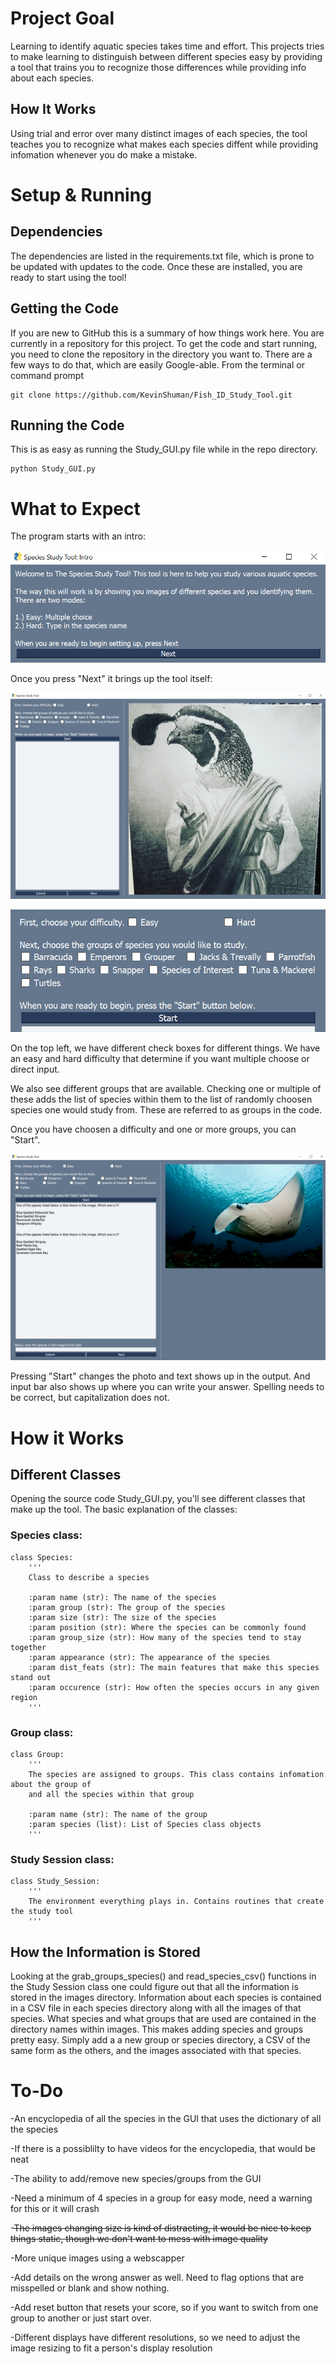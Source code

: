 # Project Goal
Learning to identify aquatic species takes time and effort. This projects tries to make learning to distinguish between different species easy by providing a tool that trains you to recognize those differences while providing info about each species.

## How It Works
Using trial and error over many distinct images of each species, the tool teaches you to recognize what makes each species diffent while providing infomation whenever you do make a mistake.

# Setup & Running
## Dependencies

The dependencies are listed in the requirements.txt file, which is prone to be updated with updates to the code. Once these are installed, you are ready to start using the tool!

## Getting the Code
If you are new to GitHub this is a summary of how things work here. You are currently in a repository for this project. To get the code and start running, you need to clone the repository in the directory you want to. There are a few ways to do that, which are easily Google-able. From the terminal or command prompt

    git clone https://github.com/KevinShuman/Fish_ID_Study_Tool.git

## Running the Code

This is as easy as running the Study_GUI.py file while in the repo directory.

    python Study_GUI.py

# What to Expect

The program starts with an intro:

![intro](Intro.PNG)

Once you press "Next" it brings up the tool itself:

![Study_Tool](Study_Tool.PNG)

![Top_Left](Top_Left.PNG)

On the top left, we have different check boxes for different things. We have an easy and hard difficulty that determine if you want multiple choose or direct input.

We also see different groups that are available. Checking one or multiple of these adds the list of species within them to the list of randomly choosen species one would study from. These are referred to as groups in the code.

Once you have choosen a difficulty and one or more groups, you can "Start".

![Studying](Studying.PNG)

Pressing "Start" changes the photo and text shows up in the output. And input bar also shows up where you can write your answer. Spelling needs to be correct, but capitalization does not.

# How it Works

## Different Classes
Opening the source code Study_GUI.py, you'll see different classes that make up the tool. The basic explanation of the classes:

### Species class:

    class Species:
        '''
        Class to describe a species

        :param name (str): The name of the species
        :param group (str): The group of the species
        :param size (str): The size of the species
        :param position (str): Where the species can be commonly found
        :param group_size (str): How many of the species tend to stay together
        :param appearance (str): The appearance of the species
        :param dist_feats (str): The main features that make this species stand out
        :param occurence (str): How often the species occurs in any given region
        '''

### Group class:

    class Group:
        '''
        The species are assigned to groups. This class contains infomation about the group of
        and all the species within that group

        :param name (str): The name of the group
        :param species (list): List of Species class objects
        '''

### Study Session class:

    class Study_Session:
        '''
        The environment everything plays in. Contains routines that create the study tool
        '''

## How the Information is Stored

Looking at the grab_groups_species() and read_species_csv() functions in the Study Session class one could figure out that all the information is stored in the images directory. Information about each species is contained in a CSV file in each species directory along with all the images of that species. What species and what groups that are used are contained in the directory names within images. This makes adding species and groups pretty easy. Simply add a a new group or species directory, a CSV of the same form as the others, and the images associated with that species.

# To-Do
-An encyclopedia of all the species in the GUI that uses the dictionary of all the species

-If there is a possiblilty to have videos for the encyclopedia, that would be neat

-The ability to add/remove new species/groups from the GUI

-Need a minimum of 4 species in a group for easy mode, need a warning for this or it will crash

-~~The images changing size is kind of distracting, it would be nice to keep things static, though we don't want to mess with image quality~~

-More unique images using a webscapper

-Add details on the wrong answer as well. Need to flag options that are misspelled or blank and show nothing.

-Add reset button that resets your score, so if you want to switch from one group to another or just start over.

-Different displays have different resolutions, so we need to adjust the image resizing to fit a person's display resolution